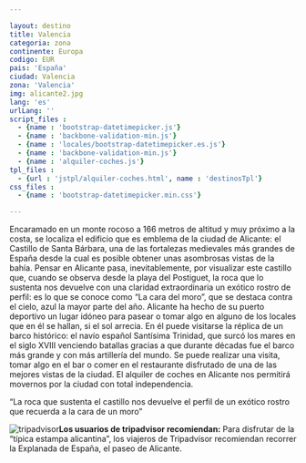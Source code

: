 ```yaml
---

layout: destino
title: Valencia
categoria: zona
continente: Europa
codigo: EUR
pais: 'España'
ciudad: Valencia 
zona: 'Valencia'
img: alicante2.jpg
lang: 'es'
urlLang: ''
script_files : 
  - {name : 'bootstrap-datetimepicker.js'}
  - {name : 'backbone-validation-min.js'}
  - {name : 'locales/bootstrap-datetimepicker.es.js'}
  - {name : 'backbone-validation-min.js'}
  - {name : 'alquiler-coches.js'}
tpl_files : 
  - {url : 'jstpl/alquiler-coches.html', name : 'destinosTpl'}
css_files : 
  - {name : 'bootstrap-datetimepicker.min.css'}  

---
```


<div class="aa-3columns aa-column">Encaramado en un monte rocoso a 166 metros de altitud y muy próximo a la costa, se localiza el edificio que es emblema de la ciudad de Alicante: el Castillo de Santa Bárbara, una de las fortalezas medievales más grandes de España desde la cual es posible obtener unas asombrosas vistas de la bahía. Pensar en Alicante pasa, inevitablemente, por visualizar este castillo que, cuando se observa desde la playa del Postiguet, la roca que lo sustenta nos devuelve con una claridad extraordinaria un exótico rostro de perfil: es lo que se conoce como “La cara del moro”, que se destaca contra el cielo, azul la mayor parte del año. Alicante ha hecho de su puerto deportivo un lugar idóneo para pasear o tomar algo en alguno de los locales que en él se hallan, si el sol arrecia. En él puede visitarse la réplica de un barco histórico: el navío español Santísima Trinidad, que surcó los mares en el siglo XVIII venciendo batallas gracias a que durante décadas fue el barco más grande y con más artillería del mundo. Se puede realizar una visita, tomar algo en el bar o comer en el restaurante disfrutado de una de las mejores vistas de la ciudad. El alquiler de coches en Alicante nos permitirá movernos por la ciudad con total independencia.<p></p>
<div class="aa-quote">“La roca que sustenta el castillo nos devuelve el perfil de un exótico rostro que recuerda a la cara de un moro”</div>
<p><img alt="tripadvisor" src="/es/wp-content/themes/amigoautos/img/tripadvisor.jpg"><strong>Los usuarios de <span class="aa-verde">tripadvisor</span> recomiendan:</strong> Para disfrutar de la “típica estampa alicantina”, los viajeros de Tripadvisor recomiendan recorrer la Explanada de España, el paseo de Alicante.</p>
</div>